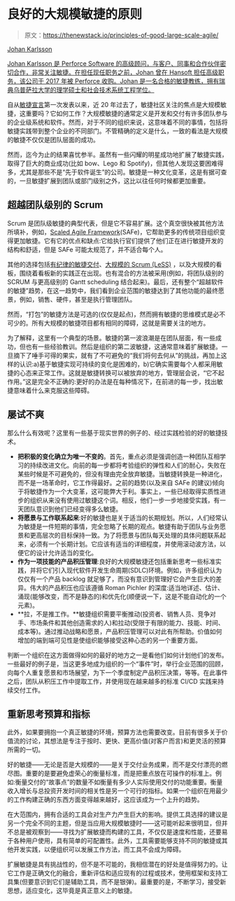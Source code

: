 # 良好的大规模敏捷的原则

> 原文：<https://thenewstack.io/principles-of-good-large-scale-agile/>

[](https://www.perforce.com/)

[Johan Karlsson](https://www.perforce.com/)

[Johan Karlsson 是 Perforce Software 的高级顾问，与客户、同事和合作伙伴密切合作，非常关注敏捷。在担任现任职务之前，Johan 曾在 Hansoft 担任高级职务，该公司于 2017 年被 Perforce 收购。Johan 是一名合格的敏捷教练，拥有瑞典乌普萨拉大学的理学硕士和社会技术系统工程学位。](https://www.perforce.com/)

[](https://www.perforce.com/)[](https://www.perforce.com/)

自从[敏捷宣言](https://agilemanifesto.org/)第一次发表以来，近 20 年过去了，敏捷社区关注的焦点是大规模敏捷，这重要吗？它如何工作？大规模敏捷的通常定义是开发和交付有许多团队参与的企业级系统和软件。然而，对于不同的组织来说，这意味着不同的事情，包括将敏捷实践带到整个企业的不同部门。不管精确的定义是什么，一致的看法是大规模的敏捷不仅仅是团队层面的成功。

然而，迄今为止的结果喜忧参半。虽然有一些闪耀的明星成功地扩展了敏捷实践，取得了巨大的商业成功(比如 bow、Lego 和 Spotify)，但其他人发现这要困难得多，尤其是那些不是“先于软件诞生”的公司。敏捷是一种文化变革，这是有据可查的，一旦敏捷扩展到团队或部门级别之外，这比以往任何时候都更加重要。

## 超越团队级别的 Scrum

Scrum 是团队级敏捷的典型代表，但是它不容易扩展。这个真空很快被其他方法所填补，例如，[Scaled Agile Framework](https://www.scaledagileframework.com/)(SAFe)，它帮助更多的传统项目组织变得更加敏捷。它有它的优点和缺点:它给执行官们提供了他们正在进行敏捷开发的结构和舒适，但是 SAFe 可能太规范了，并不适合每个人。

其他的选择包括[有纪律的敏捷交付](/dad-disciplined-agile-delivery-approaches-enterprise/)、[大规模的 Scrum (LeSS)](https://less.works/) ，以及大规模的看板，围绕着看板新的实践正在出现。也有混合的方法被采用(例如，将团队级别的 SCRUM 与更高级别的 Gantt scheduling 结合起来)。最后，还有整个“超越软件的敏捷”趋势，在这一趋势中，我们看到企业范围的敏捷达到了其他功能的最终愿景，例如，销售、硬件，甚至是执行管理团队。

然而，“打包”的敏捷方法是可选的(仅仅是起点)，然而拥有敏捷的思维模式是必不可少的。所有大规模的敏捷项目都有相同的障碍，这就是需要关注的地方。

为了解释，这里有一个典型的场景。敏捷的第一波浪潮是在团队层面，有一些成功，但也有一些经验教训。然后是组织的第二波敏捷，这通常意味着扩展敏捷。一旦摘下了唾手可得的果实，就有了不可避免的“我们将何去何从”的挑战，再加上这样的认识:a)基于敏捷实现可持续的变化是困难的，b)它确实需要每个人都采用敏捷的心态来正常工作。这就是敏捷转换可以被放弃的地方，管理层会说，“它不起作用。”这是完全不正确的:更好的办法是在每种情况下，在前进的每一步，找出敏捷意味着什么来克服这些障碍。

## 屡试不爽

那么什么有效呢？这里有一些基于现实世界的例子的、经过实践检验的好的敏捷技术。

*   **把积极的变化确立为唯一不变的**。首先，重点必须是强调创造一种团队互相学习的持续改进文化。向前的每一步都将考验组织的弹性和人们的耐心，失败在某些时候是不可避免的，但没有理由完全放弃敏捷。当敏捷转换是一种进化，而不是一场革命时，它工作得最好。之前的趋势(以及来自 SAFe 的建议)倾向于将敏捷作为一个大变革，这可能弊大于利。事实上，一些已经取得实质性进步的组织从来没有使用过敏捷这个词。相反，他们一步一步地接受实践，有一天团队意识到他们已经变得多么敏捷。
*   **将愿景与工作联系起来**:好的敏捷也是关于适当的长期规划。所以，人们经常认为敏捷是一件短期的事情，完全忽略了长期的观点。敏捷有助于团队与业务愿景和更高层次的目标保持一致。为了将愿景与团队每天处理的具体问题联系起来，必须有一个长期计划。它应该有适当的详细程度，并使用滚动波方法，以便它的设计允许适当的变化。
*   **作为一项技能的产品积压管理**:良好的大规模敏捷还包括重新思考一些标准实践，并将它们引入现代软件开发生命周期(SDLC)环境。例如，许多组织认为仅仅有一个产品 backlog 就足够了，而没有意识到管理好它会产生巨大的差异。伟大的产品积压也应该遵循 Roman Pichler 的深度:适当地详述、估计、涌现(能够改变，而不是静态的)和优先化(顺便说一下，这是不能自动化的一个元素)。
*   **拉，不是推工作。**敏捷组织需要平衡推动(投资者、销售人员、竞争对手、市场条件和其他创造需求的人)和拉动(受限于有限的能力、技能、时间、成本等)。通过推动战略和愿景，产品积压管理可以对此有所帮助。价值如何增加的端到端可见性是使组织能够接受这种心态的另一个重要方面。

判断一个组织在这方面做得如何的最好的地方之一是看他们如何计划他们的发布。一些最好的例子是，当这更多地成为组织的一个“事件”时，举行企业范围的回顾，向每个人重复愿景和市场展望，为下一个季度制定产品积压决策，等等。在此事件之后，团队从积压工作中提取工作，并使用现在越来越多的标准 CI/CD 实践来持续交付工作。

## 重新思考预算和指标

此外，如果要拥抱一个真正敏捷的环境，预算方法也需要改变。目前有很多关于价值流的讨论，其想法是专注于按时、更快、更高价值(对客户而言)和更灵活的预算所需的一切。

好的敏捷——无论是否是大规模的——是关于交付业务成果，而不是交付漂亮的燃尽图。重要的是要避免虚荣心的衡量标准，而是把重点放在可操作的标准上。例如:衡量交付的“故事点”的数量不如衡量有多少人实际使用交付的功能重要。衡量收入增长与总投资开发时间的相关性是另一个可行的指标。如果一个组织在用最少的工作构建正确的东西方面变得越来越好，这应该成为一个上升的趋势。

在大范围内，拥有合适的工具会对生产力产生巨大的影响。提供工具选择的建议是另一个完全不同的主题，但是当应用大规模敏捷时——这可能听起来很明显，但并不总是被观察到——寻找为扩展敏捷而构建的工具，不仅仅是速度和性能，还要易于各种用户使用，具有简单的可配置性。此外，工具需要能够支持不同的敏捷或其他开发实践，以便组织可以发展工作方法，而工具不会成为障碍。

扩展敏捷是具有挑战性的，但不是不可能的，我相信潜在的好处是值得努力的。让它工作是正确文化的融合，重新评估和适应现有的过程或技术，使用框架和支持工具集(但要意识到它们是辅助工具，而不是银弹)。最重要的是，不断学习，接受新思想，适应变化，这毕竟是真正意义上的敏捷。

<svg xmlns:xlink="http://www.w3.org/1999/xlink" viewBox="0 0 68 31" version="1.1"><title>Group</title> <desc>Created with Sketch.</desc></svg>